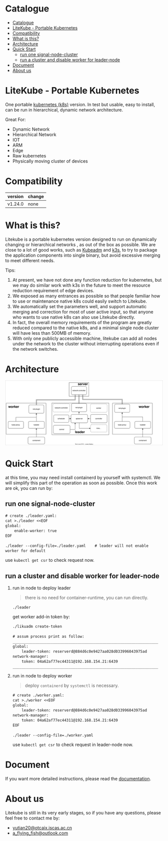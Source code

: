 
# Catalogue
- [Catalogue](#catalogue)
- [LiteKube - Portable Kubernetes](#litekube---portable-kubernetes)
- [Compatibility](#compatibility)
- [What is this?](#what-is-this)
- [Architecture](#architecture)
- [Quick Start](#quick-start)
  - [run one signal-node-cluster](#run-one-signal-node-cluster)
  - [run a cluster and disable worker for leader-node](#run-a-cluster-and-disable-worker-for-leader-node)
- [Document](#document)
- [About us](#about-us)
# LiteKube - Portable Kubernetes
One portable [kubernetes (k8s)](https://github.com/kubernetes/kubernetes) version. In test but usable, easy to install, can be run in hierarchical, dynamic network architecture. 

Great For:

- Dynamic Network
- Hierarchical Network
- IOT
- ARM
- Edge
- Raw kubernetes
- Physically moving cluster of devices

# Compatibility

| version | change |
| ------- | ------ |
| v1.24.0 | none   |

# What is this?

Litekube is a portable kubernetes version designed to run on dynamically changing or hierarchical networks , as out of the box as possible. We are close to a lot of good works, such as [Kubeadm](https://github.com/kubernetes/kubeadm) and [k3s](https://github.com/k3s-io/k3s), to try to package the application components into single binary, but avoid excessive merging to meet different needs. 

Tips:

1. At present, we have not done any function reduction for kubernetes, but we may do similar work with k3s in the future to meet the resource reduction requirement of edge devices.
2. We exposed as many entrances as possible so that people familiar how to use or maintenance native k8s could easily switch to Litekube.
3. We automatically set the parameters well, and support automatic merging and correction for most of user active input, so that anyone who wants to use native k8s can also use Litekube directly.
4. In fact, the overall memory requirements of the program are greatly reduced compared to the native k8s, and a minimal single node cluster will have less than 500MB of memory.
5. With only one publicly accessible machine, litekube can add all nodes under the network to the cluster without interrupting operations even if the network switches.

# Architecture

![architecture](docs/architecture/architecture.svg)

# Quick Start

at this time, you may need install containerd by yourself with systemctl. We will simplify this part of the operation as soon as possible. Once this work are ok, you can run by:

## run one signal-node-cluster

```shell
# create ./leader.yaml:
cat >./leader <<EOF
global:
    enable-worker: true
EOF

./leader --config-file=./leader.yaml	# leader will not enable worker for default
```

​use `kubectl get csr` to check request now.

## run a cluster and disable worker for leader-node

1. run in node to deploy leader
   > there is no need for container-runtime, you can run directly.
 
    ```shell
    ./leader
    ```

    get worker add-in token by:

    ```shell
    ./likuadm create-token

    # assum process print as follow:
    _________________________________________________________________
    global:
        leader-token: reserverd@884d6c0e9427aa028d033996043975ad
    network-manager:
        token: 04a62af77ec44311@192.168.154.21:6439
    _________________________________________________________________
    ```
    
2. run in node to deploy worker
   > deploy `containerd` by `systemctl` is necessary.
    
    ```shell
    # create ./worker.yaml:
    cat >./worker <<EOF
    global:
        leader-token: reserverd@884d6c0e9427aa028d033996043975ad
    network-manager:
        token: 04a62af77ec44311@192.168.154.21:6439
    EOF
    
    ./leader --config-file=./worker.yaml
    ```

    use `kubectl get csr` to check request in leader-node now.

# Document

If you want more detailed instructions, please read the [documentation](docs/Readme.md).

# About us

Litekube is still in its very early stages, so if you have any questions, please feel free to contact me by:
- yutian20@otcaix.iscas.ac.cn
- a_flying_fish@outlook.com
